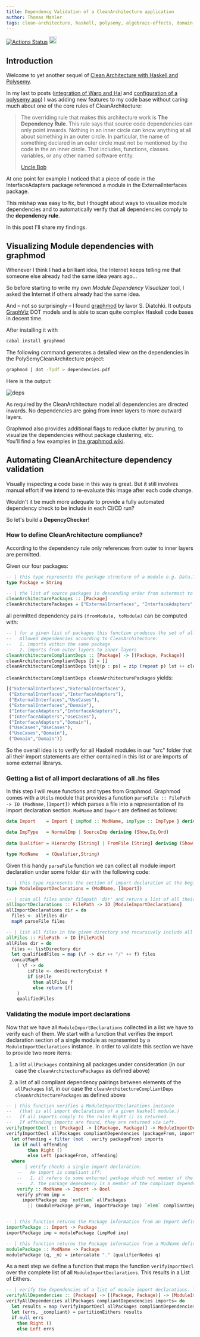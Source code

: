 ```yaml
---
title: Dependency Validation of a CleanArchitecture application
author: Thomas Mahler
tags: clean-architecture, haskell, polysemy, algebraic-effects, domain-driven-design, ports-and-adapters, hexagonal-architecture, onion-architecture, servant, warp, io-monad, testability, architecture, algebraic, polysemy-library, polysemy-effects, configuration, dependency-injection, depndency, graphmod
---
```



[![Actions Status](https://github.com/thma/PolysemyCleanArchitecture/workflows/Haskell%20CI/badge.svg)](https://github.com/thma/PolysemyCleanArchitecture/actions)
<a href="https://github.com/thma/PolysemyCleanArchitecture"><img src="https://thma.github.io/img/forkme.png" height="20" ></a>


## Introduction

Welcome to yet another sequel of [Clean Architecture with Haskell and Polysemy](https://thma.github.io/posts/2020-05-29-polysemy-clean-architecture.html).

In my last to posts ([integration of Warp and Hal](https://thma.github.io/posts/2022-07-04-polysemy-and-warp.html) and [configuration of a polysemy app](https://thma.github.io/posts/2022-07-17-configuration-of-a-polysemy-app.html)) I was adding new features to my code base without caring much about one of the core rules of CleanArchitecture:

> The overriding rule that makes this architecture work is **The Dependency Rule**. 
> This rule says that source code dependencies can only point inwards.
> Nothing in an inner circle can know anything at all about something in an outer circle. 
> In particular, the name of something declared in an outer circle must not be mentioned by the code in the an inner circle. 
> That includes, functions, classes. variables, or any other named software entity.
>
> [Uncle Bob](https://blog.cleancoder.com/uncle-bob/2012/08/13/the-clean-architecture.html)

At one point for example I noticed that a piece of code in the InterfaceAdapters package referenced a module in the ExternalInterfaces package.

This mishap was easy to fix, but I thought about ways to visualize module dependencies and to automatically verify that all dependencies comply to the **dependency rule**.

In this post I'll share my findings.

## Visualizing Module dependencies with graphmod

Whenever I think I had a brilliant idea, the Internet keeps telling me that someone else already had the same idea years ago...

So before starting to write my own *Module Dependency Visualizer* tool, I asked the Internet if others already had the same idea.

And &ndash; not so surprisingly &ndash; I found [graphmod](https://github.com/yav/graphmod) by Iavor S. Diatchki. It outputs [GraphViz](https://graphviz.org/) DOT models and is able to scan quite complex Haskell code bases in decent time.

After installing it with

```bash
cabal install graphmod
```

The following command generates a detailed view on the dependencies in the PolySemyCleanArchitecture project:

```bash
graphmod | dot -Tpdf > dependencies.pdf
```

Here is the output:

![deps](../img/dependencies.png)

As required by the CleanArchitecture model all dependencies are directed inwards. No dependencies are going from inner layers to more outward layers.

Graphmod also provides additional flags to reduce clutter by pruning, to visualize the dependencies without package clustering, etc.  
You'll find a few examples in [the graphmod wiki](https://github.com/yav/graphmod/wiki).

## Automating CleanArchitecture dependency validation

Visually inspecting a code base in this way is great. But it still involves manual effort if we intend to re-evaluate this image after each code change.

Wouldn't it be much more adequate to provide a fully automated dependency check to be include in each CI/CD run?

So let's build a **DepencyChecker**!

### How to define CleanArchitecture compliance?

According to the dependency rule only references from outer to inner layers are permitted.

Given our four packages:

```haskell
-- | this type represents the package structure of a module e.g. Data.Time.Calendar resides in package Date.Time
type Package = String

-- | the list of source packages in descending order from outermost to innermost package in our CleanArchitecture project
cleanArchitecturePackages :: [Package]
cleanArchitecturePackages = ["ExternalInterfaces", "InterfaceAdapters", "UseCases", "Domain"]
```

all permitted dependency pairs `(fromModule, toModule)` can be computed with:

```haskell
-- | for a given list of packages this function produces the set of all allowed dependency pairs between packages.
--   Allowed dependencies according to CleanArchitecture:
--   1. imports within the same package
--   2. imports from outer layers to inner layers
cleanArchitectureCompliantDeps :: [Package] -> [(Package, Package)]
cleanArchitectureCompliantDeps [] = []
cleanArchitectureCompliantDeps lst@(p : ps) = zip (repeat p) lst ++ cleanArchitectureCompliantDeps ps
```

`cleanArchitectureCompliantDeps cleanArchitecturePackages` yields:

```haskell
[("ExternalInterfaces","ExternalInterfaces"),
 ("ExternalInterfaces","InterfaceAdapters"),
 ("ExternalInterfaces","UseCases"),
 ("ExternalInterfaces","Domain"),
 ("InterfaceAdapters","InterfaceAdapters"),
 ("InterfaceAdapters","UseCases"),
 ("InterfaceAdapters","Domain"),
 ("UseCases","UseCases"),
 ("UseCases","Domain"),
 ("Domain","Domain")]
```

So the overall idea is to verify for all Haskell modules in our "src" folder that all their import statements are either contained in this list or are imports of some external librarys.

### Getting a list of all import declarations of all .hs files

In this step I will reuse functions and types from Graphmod. Graphmod comes with a `Utils` module that provides a function `parseFile :: FilePath -> IO (ModName,[Import])` which parses a file into a representation of its import declaration section. `ModName` and `Import` are defined as follows: 

```haskell
data Import    = Import { impMod :: ModName, impType :: ImpType } deriving Show

data ImpType   = NormalImp | SourceImp deriving (Show,Eq,Ord)
 
data Qualifier = Hierarchy [String] | FromFile [String] deriving (Show)

type ModName   = (Qualifier,String)
```

Given this handy `parseFile` function we can collect all module import declaration under some folder `dir` with the following code:


```haskell
-- | this type represents the section of import declaration at the beginning of a Haskell module
type ModuleImportDeclarations = (ModName, [Import])

-- | scan all files under filepath 'dir' and return a list of all their import declarations.
allImportDeclarations :: FilePath -> IO [ModuleImportDeclarations]
allImportDeclarations dir = do
  files <- allFiles dir
  mapM parseFile files

-- | list all files in the given directory and recursively include all sub directories
allFiles :: FilePath -> IO [FilePath]
allFiles dir = do
  files <- listDirectory dir
  let qualifiedFiles = map (\f -> dir ++ "/" ++ f) files
  concatMapM
    ( \f -> do
        isFile <- doesDirectoryExist f
        if isFile
          then allFiles f
          else return [f]
    )
    qualifiedFiles
```

### Validating the module import declarations 

Now that we have all `ModuleImportDeclarations` collected in a list we have to verify each of them.
We start with a function that verifies the import declaration section of a single module as represented by a `ModuleImportDeclarations` instance. In order to validate this section we have to provide two more items:

1. a list `allPackages` containing all packages under consideration (in our case the `cleanArchitecturePackages` as defined above)

2. a list of all compliant dependency pairings between elements of the `allPackages` list, in our case the `cleanArchitectureCompliantDeps cleanArchitecturePackages` as defined above

```haskell
-- | this function verifies a ModuleImportDeclarations instance
--   (that is all import declarations of a given Haskell module.)
--   If all imports comply to the rules Right () is returned.
--   If offending imports are found, they are returned via Left.
verifyImportDecl :: [Package] -> [(Package, Package)] -> ModuleImportDeclarations -> Either ModuleImportDeclarations ()
verifyImportDecl allPackages compliantDependencies (packageFrom, imports) =
  let offending = filter (not . verify packageFrom) imports
   in if null offending
        then Right ()
        else Left (packageFrom, offending)
  where
    -- | verify checks a single import declaration.
    --   An import is compliant iff:
    --   1. it refers to some external package which not member of the 'packages' list
    --   2. the package dependency is a member of the compliant dependencies between elements of the 'packages' list.
    verify :: ModName -> Import -> Bool
    verify pFrom imp =
      importPackage imp `notElem` allPackages
        || (modulePackage pFrom, importPackage imp) `elem` compliantDependencies


-- | this function returns the Package information from an Import definition
importPackage :: Import -> Package
importPackage imp = modulePackage (impMod imp)

-- | this function returns the Package information from a ModName definition
modulePackage :: ModName -> Package
modulePackage (q, _m) = intercalate "." (qualifierNodes q)
```

As a next step we define a function that maps the function `verifyImportDecl` over the complete list of all `ModuleImportDeclarations`. This results in a List of Eithers.


```haskell
-- | verify the dependencies of a list of module import declarations. The results are collected into a list of Eithers.
verifyAllDependencies :: [Package] -> [(Package, Package)] -> [ModuleImportDeclarations] -> Either [(ModName, [Import])] ()
verifyAllDependencies allPackages compliantDependencies imports= do
  let results = map (verifyImportDecl allPackages compliantDependencies) imports
  let (errs, _compliant) = partitionEithers results
  if null errs
    then Right ()
    else Left errs
```






